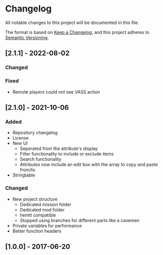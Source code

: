 # Changelog
All notable changes to this project will be documented in this file.

The format is based on [Keep a Changelog](https://keepachangelog.com/en/1.0.0/),
and this project adheres to [Semantic Versioning](https://semver.org/spec/v2.0.0.html).

## [2.1.1] - 2022-08-02
### Changed
### Fixed
- Remote players could not see VASS action

## [2.1.0] - 2021-10-06
### Added
- Repository changelog
- License
- New UI
  - Seperated from the attribute's display
  - Filter functionality to include or exclude items
  - Search functionality
  - Attributes now include an edit box with the array to copy and paste from/to
- Stringtable
### Changed
- New project structure
  - Dedicated mission folder
  - Dedicated mod folder
  - hemtt compatible
  - Stopped using branches for different parts like a cavemen
- Private variables for performance
- Better function headers

## [1.0.0] - 2017-06-20
